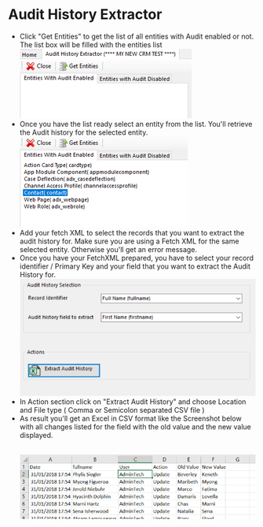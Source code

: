 # Audit History Extractor
<ul>
  <li> Click "Get Entities" to get the list of all entities with Audit enabled or not. The list box will be filled with the entities list 
  <br/><img src="./PictureDocumentation/1.png"/>
  </li>
  <li>Once you have the list ready select an entity from the list. You'll retrieve the Audit history for the selected entity.
   <br/><img src="./PictureDocumentation/2.png"/></li>
   <li>
Add your fetch XML to select the records that you want to extract the audit history for. Make sure you are using a Fetch XML for the same selected entity. Otherwise you'll get an error message.
  
   <li>Once you have your FetchXML prepared, you have to select your record identifier / Primary Key and your field that you want to extract the Audit History for.
 <br/><img src="./PictureDocumentation/3.png"/></li>
  </li>
   <li>In Action section click on "Extract Audit History"  and choose Location and File type ( Comma or Semicolon separated CSV file )
   
   
   
  </li>
     <li>As result you'll get an Excel in CSV format like the Screenshot below with all changes listed for the field with the old value and the new value displayed.<br/>
  
  <br/><img src="./PictureDocumentation/4.png"/>
</li>
 
</ul>
